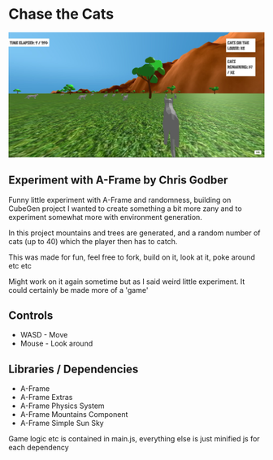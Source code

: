 # Chase the Cats
![alt text](https://github.com/drnoir/chasethecats/blob/main/chasethecats.jpg?raw=true)
## Experiment with A-Frame by Chris Godber
Funny little experiment with A-Frame and randomness, building on CubeGen project I wanted to create something a bit more
zany and to experiment somewhat more with environment generation. 

In this project mountains and trees are generated, and a random number of cats (up to 40) which the player then has to catch.

This was made for fun, feel free to fork, build on it, look at it, poke around etc etc

Might work on it again sometime but as I said weird little experiment. It could certainly be made more of a 'game'

## Controls 
* WASD - Move
* Mouse - Look around

## Libraries / Dependencies
* A-Frame
* A-Frame Extras
* A-Frame Physics System
* A-Frame Mountains Component
* A-Frame Simple Sun Sky

Game logic etc is contained in main.js, everything else is just minified js for each dependency 
